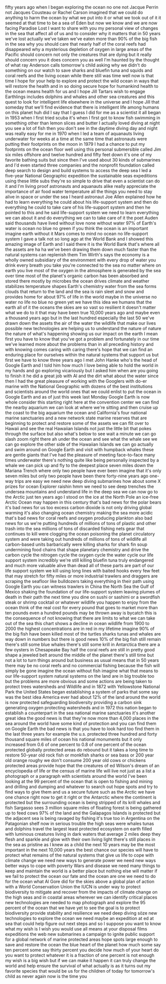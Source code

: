 
fifty years ago when I began exploring
the ocean no one not Jacque Perrin not
Jacques Cousteau or Rachel Carson
imagined that we could do anything to
harm the ocean by what we put into it or
what we took out of it it seemed at that
time to be a sea of Eden but now we know
and we are now facing Paradise Lost I
want to share with you my personal view
of changes in the sea that affect all of
us
and to consider why it matters that in
50 years we&#39;ve lost actually we&#39;ve taken
we&#39;ve eaten more than 90% of the big
fish in the sea why you should care that
nearly half of the coral reefs had
disappeared why a mysterious depletion
of oxygen in large areas of the Pacific
should concern not only the creatures
that are dying but it really should
concern you it does concern you as well
I&#39;m haunted by the thought of what ray
Anderson calls tomorrow&#39;s child asking
why we didn&#39;t do something on our watch
to save sharks and bluefin tuna and
squids and coral reefs and the living
ocean while there still was time well
now is that time I hope for your help to
explore and protect the wild ocean in
ways that will restore the health and in
so doing secure hope for humankind
health to the ocean means health for us
and I hope Jill Tartars wish to engage
Earthlings includes dolphins and whales
and other sea creatures and this quest
to look for intelligent life elsewhere
in the universe and I hope Jill that
someday that we&#39;ll find evidence that
there is intelligent life among humans
on this planet
huh did I say that I guess I did for me
as a scientist it all began in 1953 when
I first tried scuba it&#39;s when I first
got to know fish swimming in something
other than lemon slices and butter I
actually loved diving at night you see a
lot of fish then you don&#39;t see in the
daytime
diving day and night was really easy for
me in 1970 when I led a team of
aquanauts living underwater for weeks at
a time at the same time that astronauts
were putting their footprints on the
moon
in 1979 I had a chance to put my
footprints on the ocean floor well using
this personal submersible called Jim six
miles offshore and twelve hundred and
fifty feet down it&#39;s one of my favorite
bathing suits but since then I&#39;ve used
about 30 kinds of submarines and I&#39;d
even started three companies and the
nonprofit foundation called deep search
to design and build systems to access
the deep sea I led a five-year National
Geographic expedition the sustainable
seas expeditions using these little subs
they&#39;re so simple to drive that even a
scientist can do it and I&#39;m living proof
astronauts and aquanauts alike really
appreciate the importance of air food
water temperature all the things you
need to stay alive in space or under the
sea
I heard astronaut Joe Allen explained
how he had to learn everything he could
about his life-support system and then
do everything he could to take care of
his life-support system and then he
pointed to this and he said life-support
system we need to learn everything we
can about it and do everything we can to
take care of it
the poet Auden said thousands have lived
without love none without water 97% of
Earth&#39;s water is ocean no blue no green
if you think the ocean is an important
imagine earth without it Mars comes to
mind no ocean no life-support system I
gave a talk not so long ago at the World
Bank and I showed this amazing image of
Earth and I said there it is the World
Bank that&#39;s where all the assets are ha
ha we&#39;ve been drawing them down much
faster than the natural systems can
replenish them Tim Wirth&#39;s says the
economy is a wholly owned subsidiary of
the environment with every drop of water
you drink every breath you take you&#39;re
connected to the sea no matter where on
earth you live most of the oxygen in the
atmosphere is generated by the sea over
time most of the planet&#39;s organic carbon
has been absorbed and stored there
mostly by microbes the ocean drives
climate and weather stabilizes
temperature shapes Earth&#39;s chemistry
water from the sea forms clouds that
return to the land and the sea is rain
sleet and snow and provides home for
about 97% of life in the world maybe in
the universe no water no life no blue no
green yet we have this idea we humans
that the earth all of it the oceans the
skies are so vast so resilient it
doesn&#39;t matter what we do to it that may
have been true 10,000 years ago and
maybe even a thousand years ago but in
the last hundred especially the last 50
we&#39;ve drawn down the assets the air of
the water the wildlife that make our
lives possible new technologies are
helping us to understand the nature of
nature the nature of what&#39;s happening
showing us our impact on the earth I
mean first you have to know that you&#39;ve
got a problem and fortunately in our
time we&#39;ve learned more about the
problems than in all preceding history
and with knowing comes caring with
caring there&#39;s hope that we can find an
enduring place for ourselves within the
natural systems that support us but
first
we have to know three years ago I met
John Hanke who&#39;s the head of Google
Earth and I told him how much I love
being able to hold the world in my hands
and go exploring vicariously but I asked
him when are you going to finish it he
did a great job with Al and the dirt
what about the water since then I had
the great pleasure of working with the
Googlers with do-er marine with the
National Geographic with dozens of the
best institutions and scientists around
the world ones that we could enlist to
put the ocean in Google Earth and as of
just this week last Monday Google Earth
is now whole consider this starting
right here at the convention center we
can find the nearby aquarium we can look
at where we&#39;re sitting and then cruise
up the coast to the big aquarium the
ocean and California&#39;s four national
marine sanctuaries and a new network
state marine reserves that are beginning
to protect and restore some of the
assets we can flit over to Hawaii and
see the real Hawaiian Islands not just
the little bit that pokes through the
surface but also what&#39;s below to see
wait a minute we can go slash zoom right
there ah under the ocean and see what
the whale see we can go explore the
other side of the Hawaiian Islands we
can go actually and swim around on
Google Earth and visit with humpback
whales these are gentle giants that I&#39;ve
had the pleasure of meeting face-to-face
many times underwater there&#39;s nothing
quite like being personally inspected by
a whale
we can pick up and fly to the deepest
place seven miles down the Mariana
Trench where only two people have ever
been imagine that it&#39;s only seven miles
but only two people have been there
forty-nine years ago one-way trips are
easy we need new deep diving submarines
how about some X prizes for ocean
Explorer
raishin hmm we need to see deep trenches
the undersea mountains and understand
life in the deep sea we can now go to
the Arctic just ten years ago I stood on
the ice at the North Pole an ice-free
Arctic Ocean may happen in this century
that&#39;s bad news for the polar bears it&#39;s
bad news for us too excess carbon
dioxide is not only driving global
warming it&#39;s also changing ocean
chemistry making the sea more acidic
that&#39;s bad news for coral reefs and
oxygen producing plankton also bad news
for us we&#39;re putting hundreds of
millions of tons of plastic and other
trash into the sea millions of tons of
discarded fishing nets gear that
continues to kill were clogging the
ocean poisoning the planet circulatory
system and were taking out hundreds of
millions of tons of wildlife all
carbon-based units barbarically were
killing sharks for shark fin soup
undermining food chains that shape
planetary chemistry and drive the carbon
cycle the nitrogen cycle the oxygen
cycle the water cycle our life support
system incredibly we&#39;re still killing
bluefin tuna truly endangered and much
more valuable alive than dead all of
these parts are part of our life support
system we kill using long lines with
baited hooks every few feet that may
stretch for fifty miles or more
industrial trawlers and draggers are
scraping the seafloor like bulldozers
taking everything in their path using
Google Earth you can witness trawlers in
China the North Sea the Gulf of Mexico
shaking the foundation of our
life-support system leaving plumes of
death in their path the next time you
dine on sushi or sashimi or a swordfish
steak or shrimp cocktail or whatever
wildlife you happen to enjoy from the
ocean think of the real cost
for every pound that goes to market more
than ten pounds even a hundred pounds
may be thrown away is bycatch this is
the consequence of not knowing that
there are limits to what we can take out
of the sea this chart shows a decline in
ocean wildlife from 1900 to 2000 the
highest concentrations are in red in my
lifetime
imagine 90% of the big fish have been
killed most of the turtles sharks tunas
and whales are way down in numbers but
there is good news 10% of the big fish
still remain there&#39;s still some blue
whales there&#39;s still some krill in
Antarctica there are a few oysters in
Chesapeake Bay half the coral reefs are
still in pretty good shape a jeweled
belt around the middle of the planet
there&#39;s still time but not a lot to turn
things around
but business as usual means that in 50
years there may be no coral reefs and no
commercial fishing because the fish will
simply be gone imagine the ocean without
fish imagine what that means to our
life-support system natural systems on
the land are in big trouble too but the
problems are more obvious and some
actions are being taken to protect trees
watersheds and Wildlife and in 1872 with
Yellowstone National Park the United
States began establishing a system of
parks that some say was the best idea
America ever had about 12% of the land
around the world is now protected
safeguarding biodiversity providing a
carbon sink generating oxygen protecting
watersheds and in 1972 this nation began
to establish a counterpart in the sea
national marine sanctuaries it&#39;s another
great idea the good news is that they&#39;re
now more than 4,000 places in the sea
around the world have some kind of
protection and you can find them on
Google Earth the bad news is that you
have to look hard too
find them in the last three years for
example the u.s. protected three hundred
and forty thousand square miles of ocean
his national monuments but it only
increased from 0.6 of one percent to 0.8
of one percent of the ocean protected
globally protected areas do rebound
but it takes a long time to restore
50-year old rock fish or monkfish sharks
or sea bass or 200 year old orange
roughy we don&#39;t consume 200 year old
cows or chickens protected areas provide
hope that the creatures of ed Wilson&#39;s
dream of an encyclopedia of life or the
census of marine life will live not just
as a list a photograph or a paragraph
with scientists around the world I&#39;ve
been looking at the 99 percent of the
ocean that is open to fishing and mining
and drilling and dumping and whatever to
search out hope spots and try to find
ways to give them and us a secure future
such as the Arctic we have one chance
right now to get it right or the
Antarctic where the continent is
protected but the surrounding ocean is
being stripped of its krill whales and
fish Sargasso sees 3 million square
miles of floating forest is being
gathered up to feed cows 97% of the land
and the Galapagos Islands is protected
but the adjacent sea is being ravaged by
fishing it&#39;s true too in Argentina on
the Patagonian shelf now in serious
trouble
the high seas were whales tunas and
dolphins travel the largest least
protected ecosystem on earth filled with
luminous creatures living in dark waters
that average 2 miles deep they flesh and
sparkle and glow with their own living
light there&#39;s still places in the sea as
pristine as I knew as a child the next
10 years may be the most important in
the next 10,000 years the best chance
our species will have to protect what
remains of the natural systems that give
us
life to cope with climate change we need
new ways to generate power we need new
ways better ways to cope with poverty
Wars and disease we need many things to
keep and maintain the world is a better
place but nothing else will matter if we
fail to protect the ocean our fate and
the ocean are one we need to do for the
ocean what Al Gore did for the skies
above a global plan of action with a
World Conservation Union the IUCN is
under way to protect biodiversity to
mitigate and recover from the impacts of
climate change on the high seas and in
coastal areas wherever we can identify
critical places new technologies are
needed to map photograph and explore the
95 percent of the ocean that we have yet
to see the goal is to protect
biodiversity provide stability and
resilience we need deep diving söze new
technologies to explore the ocean we
need maybe an expedition at ed at sea
that could help figure out next steps
and so I suppose you want to know what
my wish is
I wish you would use all means at your
disposal films expeditions the web new
submarines a campaign to ignite public
support for a global network of marine
protected areas hope spots large enough
to save and restore the ocean the blue
heart of the planet how much some say
ten percent some say thirty percent you
decide how much of your heart do you
want to protect whatever it is a
fraction of one percent is not enough my
wish is a big wish but if we can make it
happen it can truly change the world
and help ensure the survival of what
actually is as it turns out my favorite
species that would be us
for the children of today for tomorrow&#39;s
child as never again now is the time
you

